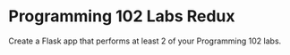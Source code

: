 # Programming 102 Labs Redux

Create a Flask app that performs at least 2 of your Programming 102 labs.  